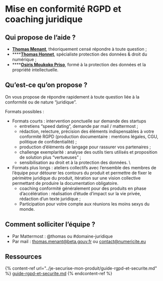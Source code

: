# Mise en conformité RGPD et coaching juridique

## Qui propose de l’aide ?

* [**Thomas Menant**](https://www.linkedin.com/in/thomas-menant-95171937/), théoriquement censé répondre à toute question ;
* \*\*\*\*[**Thomas Honnet**](https://www.linkedin.com/in/thomas-honnet-06378459/), spécialiste protection des données & droit du numérique ;
* \*\*\*\*[**Osiris Moukoko Priso**](https://www.linkedin.com/in/osiris-moukoko-priso-286122143/), formé à la protection des données et la propriété intellectuelle.

## Qu’est-ce qu’on propose ?

On vous propose de répondre rapidement à toute question liée à la conformité ou de nature “juridique”.

Formats possibles :

* Formats courts : intervention ponctuelle sur demande des startups
  * entretiens “speed dating”, demande par mail / mattermost ;
  * rédaction, relecture, précision des éléments indispensables à votre conformité RGPD (production documentaire : mentions légales, CGU, politique de confidentialité) ;
  * production d’éléments de langage pour rassurer vos partenaires ;
  * challenge exemplarité : analyse des outils tiers utilisés et proposition de solution plus “vertueuses” ;
  * sensibilisation au droit et à la protection des données. \\
* Formats plus longs : ateliers collectifs avec l’ensemble des membres de l’équipe pour détourer les contours du produit et permettre de fixer le périmètre juridique du produit, itération sur une vision collective permettant de produire la documentation obligatoire.
  * coaching conformité généralement pour des produits en phase d’accélération : réalisation d’étude d’impact sur la vie privée, rédaction d’un texte juridique ;
  * Participation pour votre compte aux réunions les moins sexys du monde.

## Comment solliciter l’équipe ?

* Par Mattermost : @thomas ou #domaine-juridique
* Par mail : [thomas.menant@beta.gouv.fr](mailto:thomas.menant@beta.gouv.fr) ou [contact@numericite.eu](mailto:contact@numericite.eu)

## Ressources

{% content-ref url="../je-securise-mon-produit/guide-rgpd-et-securite.md" %}
[guide-rgpd-et-securite.md](../je-securise-mon-produit/guide-rgpd-et-securite.md)
{% endcontent-ref %}
